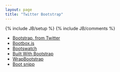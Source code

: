 ```yaml
---
layout: page
title: "Twitter Bootstrap"
---
```

{% include JB/setup %}
{% include JB/comments %}

* [Bootstrap, from Twitter](http://twitter.github.com/bootstrap/)
* [Bootbox.js](http://bootboxjs.com/)
* [Bootswatch](http://bootswatch.com/)
* [Built With Bootstrap](http://builtwithbootstrap.com/)
* [WrapBootstrap](http://wrapbootstrap.com/)
* [Boot snipp](http://bootsnipp.com/)
